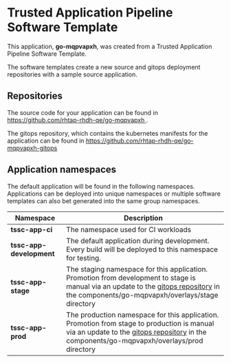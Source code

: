 # Trusted Application Pipeline Software Template

This application, **go-mqpvapxh**, was created from a Trusted Application Pipeline Software Template.

The software templates create a new source and gitops deployment repositories with a sample source application. 

## Repositories

The source code for your application can be found in [https://github.com/rhtap-rhdh-qe/go-mqpvapxh ](https://github.com/rhtap-rhdh-qe/go-mqpvapxh ).
 
The gitops repository, which contains the kubernetes manifests for the application can be found in 
[https://github.com/rhtap-rhdh-qe/go-mqpvapxh-gitops ](https://github.com/rhtap-rhdh-qe/go-mqpvapxh-gitops ) 

## Application namespaces 

The default application will be found in the following namespaces. Applications can be deployed into unique namespaces or multiple software templates can also bet generated into the same group namespaces.  

|  Namespace   |  Description   |  
| -------- | -------- |
| **tssc-app-ci** | The namespace used for CI workloads |
| **tssc-app-development** | The default application during development. Every build will be deployed to this namespace for testing. |
| **tssc-app-stage** | The staging namespace for this application. Promotion from development to stage is manual via an update to the [gitops repository](https://github.com/rhtap-rhdh-qe/go-mqpvapxh-gitops ) in the components/go-mqpvapxh/overlays/stage directory |
| **tssc-app-prod** | The production namespace for this application. Promotion from stage to production is manual via an update to the [gitops repository](https://github.com/rhtap-rhdh-qe/go-mqpvapxh-gitops ) in the components/go-mqpvapxh/overlays/prod directory |